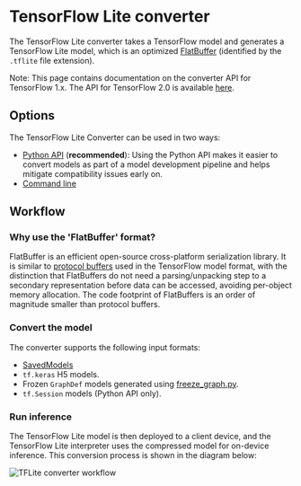 # TensorFlow Lite converter

The TensorFlow Lite converter takes a TensorFlow model and generates a
TensorFlow Lite model, which is an optimized
[FlatBuffer](https://google.github.io/flatbuffers/) (identified by the `.tflite`
file extension).

Note: This page contains documentation on the converter API for TensorFlow 1.x.
The API for TensorFlow 2.0 is available
[here](https://www.tensorflow.org/lite/models/convert).

## Options

The TensorFlow Lite Converter can be used in two ways:

*   [Python API](python_api.md) (**recommended**): Using the Python API makes it
    easier to convert models as part of a model development pipeline and helps
    mitigate compatibility issues early on.
*   [Command line](cmdline_examples.md)

## Workflow

### Why use the 'FlatBuffer' format?

FlatBuffer is an efficient open-source cross-platform serialization library. It
is similar to [protocol buffers](https://developers.google.com/protocol-buffers)
used in the TensorFlow model format, with the distinction that FlatBuffers do
not need a parsing/unpacking step to a secondary representation before data can
be accessed, avoiding per-object memory allocation. The code footprint of
FlatBuffers is an order of magnitude smaller than protocol buffers.

### Convert the model

The converter supports the following input formats:

*   [SavedModels](https://www.tensorflow.org/guide/saved_model)
*   `tf.keras` H5 models.
*   Frozen `GraphDef` models generated using
    [freeze_graph.py](https://www.tensorflow.org/code/tensorflow/python/tools/freeze_graph.py).
*   `tf.Session` models (Python API only).

### Run inference

The TensorFlow Lite model is then deployed to a client device, and the
TensorFlow Lite interpreter uses the compressed model for on-device inference.
This conversion process is shown in the diagram below:

![TFLite converter workflow](../images/convert/workflow.svg)
